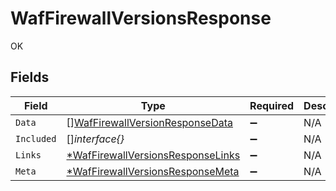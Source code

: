 # WafFirewallVersionsResponse

OK


## Fields

| Field                                                                                        | Type                                                                                         | Required                                                                                     | Description                                                                                  |
| -------------------------------------------------------------------------------------------- | -------------------------------------------------------------------------------------------- | -------------------------------------------------------------------------------------------- | -------------------------------------------------------------------------------------------- |
| `Data`                                                                                       | [][WafFirewallVersionResponseData](../../models/shared/waffirewallversionresponsedata.md)    | :heavy_minus_sign:                                                                           | N/A                                                                                          |
| `Included`                                                                                   | []*interface{}*                                                                              | :heavy_minus_sign:                                                                           | N/A                                                                                          |
| `Links`                                                                                      | [*WafFirewallVersionsResponseLinks](../../models/shared/waffirewallversionsresponselinks.md) | :heavy_minus_sign:                                                                           | N/A                                                                                          |
| `Meta`                                                                                       | [*WafFirewallVersionsResponseMeta](../../models/shared/waffirewallversionsresponsemeta.md)   | :heavy_minus_sign:                                                                           | N/A                                                                                          |